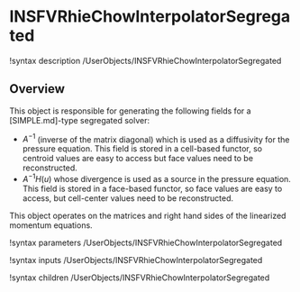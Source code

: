 # INSFVRhieChowInterpolatorSegregated

!syntax description /UserObjects/INSFVRhieChowInterpolatorSegregated

## Overview

This object is responsible for generating the following fields for a [SIMPLE.md]-type
segregated solver:

- $A^{-1}$ (inverse of the matrix diagonal) which is used as a diffusivity for the pressure equation.
  This field is stored in a cell-based functor, so centroid values are easy to access but
  face values need to be reconstructed.
- $A^{-1}H(u)$ whose divergence is used as a source in the pressure equation. This field is
  stored in a face-based functor, so face values are easy to access, but cell-center values
  need to be reconstructed.

This object operates on the matrices and right hand sides of the linearized momentum equations.

!syntax parameters /UserObjects/INSFVRhieChowInterpolatorSegregated

!syntax inputs /UserObjects/INSFVRhieChowInterpolatorSegregated

!syntax children /UserObjects/INSFVRhieChowInterpolatorSegregated
